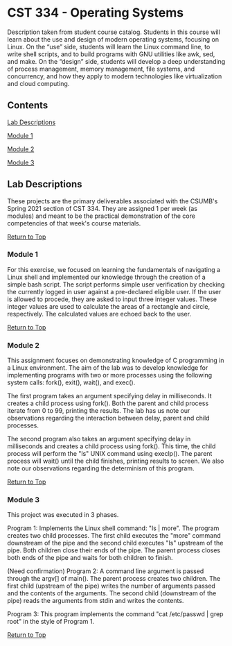 # CST 334 - Operating Systems
Description taken from student course catalog. Students in this course will learn about the use and design of modern operating systems, focusing on Linux. On the “use” side, students will learn the Linux command line, to write shell scripts, and to build programs with GNU utilities like awk, sed, and make. On the “design” side, students will develop a deep understanding of process management, memory management, file systems, and concurrency, and how they apply to modern technologies like virtualization and cloud computing.

## Contents

[Lab Descriptions](#lab-descriptions)

[Module 1](#module-1)

[Module 2](#module-2)

[Module 3](#module-3)

## Lab Descriptions
These projects are the primary deliverables associated with the CSUMB's Spring 2021 section of CST 334. They are assigned 1 per week (as modules) and meant to be the practical demonstration of the core competencies of that week's course materials.

[Return to Top](#contents)

### Module 1
For this exercise, we focused on learning the fundamentals of navigating a Linux shell and implemented our knowledge through the creation of a simple bash script. The script performs simple user verification by checking the currently logged in user against a pre-declared eligible user. If the user is allowed to procede, they are asked to input three integer values. These integer values are used to calculate the areas of a rectangle and circle, respectively. The calculated values are echoed back to the user.

[Return to Top](#contents)

### Module 2
This assignment focuses on demonstrating knowledge of C programming in a Linux environment. The aim of the lab was to develop knowledge for implementing programs with two or more processes using the following system calls: fork(), exit(), wait(), and exec(). 

The first program takes an argument specifying delay in milliseconds. It creates a child process using fork(). Both the parent and child process iterate from 0 to 99, printing the results. The lab has us note our observations regarding the interaction between delay, parent and child processes.

The second program also takes an argument specifying delay in milliseconds and creates a child process using fork(). This time, the child process will perform the "ls" UNIX command using execlp(). The parent process will wait() until the child finishes, printing results to screen. We also note our observations regarding the determinism of this program.

[Return to Top](#contents)

### Module 3

This project was executed in 3 phases.

Program 1: Implements the Linux shell command: "ls | more". The program creates two child processes. The first child executes the "more" command downstream of the pipe and the second child executes "ls" upstream of the pipe. Both children close their ends of the pipe. The parent process closes both ends of the pipe and waits for both children to finish.

(Need confirmation) Program 2: A command line argument is passed through the argv[] of main(). The parent process creates two children. The first child (upstream of the pipe) writes the number of arguments passed and the contents of the arguments. The second child (downstream of the pipe) reads the arguments from stdin and writes the contents.

Program 3: This program implements the command "cat /etc/passwd | grep root" in the style of Program 1.

[Return to Top](#contents)
